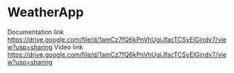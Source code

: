# WeatherApp

Documentation link https://drive.google.com/file/d/1amCz7fQ6kPnVhUgiJfacTCSyElGindv7/view?usp=sharing
Video link https://drive.google.com/file/d/1amCz7fQ6kPnVhUgiJfacTCSyElGindv7/view?usp=sharing
